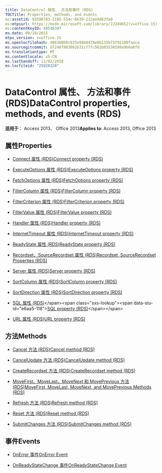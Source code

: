 ```yaml
---
title: DataControl 属性、 方法和事件 (RDS)
TOCTitle: Properties, methods, and events
ms:assetid: 93590783-2102-534c-6639-212ae9d63fe0
ms:mtpsurl: https://msdn.microsoft.com/library/JJ249652(v=office.15)
ms:contentKeyID: 48546397
ms.date: 09/18/2015
mtps_version: v=office.15
ms.openlocfilehash: 406380b0c935e94b8478e0b135bf5f92180faaca
ms.sourcegitcommit: d7248f803002b31cf7fc561b03530199a9b0a8fd
ms.translationtype: MT
ms.contentlocale: zh-CN
ms.lasthandoff: 11/02/2018
ms.locfileid: "25928320"
---
```

# <a name="datacontrol-properties-methods-and-events-rds"></a><span data-ttu-id="e6aa5-102">DataControl 属性、 方法和事件 (RDS)</span><span class="sxs-lookup"><span data-stu-id="e6aa5-102">DataControl properties, methods, and events (RDS)</span></span>

<span data-ttu-id="e6aa5-103">**适用于**： Access 2013、 Office 2013</span><span class="sxs-lookup"><span data-stu-id="e6aa5-103">**Applies to**: Access 2013, Office 2013</span></span>

## <a name="properties"></a><span data-ttu-id="e6aa5-104">属性</span><span class="sxs-lookup"><span data-stu-id="e6aa5-104">Properties</span></span>

- [<span data-ttu-id="e6aa5-105">Connect 属性 (RDS)</span><span class="sxs-lookup"><span data-stu-id="e6aa5-105">Connect property (RDS)</span></span>](connect-property-rds.md)

- [<span data-ttu-id="e6aa5-106">ExecuteOptions 属性 (RDS)</span><span class="sxs-lookup"><span data-stu-id="e6aa5-106">ExecuteOptions property (RDS)</span></span>](executeoptions-property-rds.md)

- [<span data-ttu-id="e6aa5-107">FetchOptions 属性 (RDS)</span><span class="sxs-lookup"><span data-stu-id="e6aa5-107">FetchOptions property (RDS)</span></span>](fetchoptions-property-rds.md)

- [<span data-ttu-id="e6aa5-108">FilterColumn 属性 (RDS)</span><span class="sxs-lookup"><span data-stu-id="e6aa5-108">FilterColumn property (RDS)</span></span>](filtercolumn-property-rds.md)

- [<span data-ttu-id="e6aa5-109">FilterCriterion 属性 (RDS)</span><span class="sxs-lookup"><span data-stu-id="e6aa5-109">FilterCriterion property (RDS)</span></span>](filtercriterion-property-rds.md)

- [<span data-ttu-id="e6aa5-110">FilterValue 属性 (RDS)</span><span class="sxs-lookup"><span data-stu-id="e6aa5-110">FilterValue property (RDS)</span></span>](filtervalue-property-rds.md)

- [<span data-ttu-id="e6aa5-111">Handler 属性 (RDS)</span><span class="sxs-lookup"><span data-stu-id="e6aa5-111">Handler property (RDS)</span></span>](handler-property-rds.md)

- [<span data-ttu-id="e6aa5-112">InternetTimeout 属性 (RDS)</span><span class="sxs-lookup"><span data-stu-id="e6aa5-112">InternetTimeout property (RDS)</span></span>](internettimeout-property-rds.md)

- [<span data-ttu-id="e6aa5-113">ReadyState 属性 (RDS)</span><span class="sxs-lookup"><span data-stu-id="e6aa5-113">ReadyState property (RDS)</span></span>](readystate-property-rds.md)

- [<span data-ttu-id="e6aa5-114">Recordset、SourceRecordset 属性 (RDS)</span><span class="sxs-lookup"><span data-stu-id="e6aa5-114">Recordset, SourceRecordset Properties (RDS)</span></span>](recordset-sourcerecordset-properties-rds.md)

- [<span data-ttu-id="e6aa5-115">Server 属性 (RDS)</span><span class="sxs-lookup"><span data-stu-id="e6aa5-115">Server property (RDS)</span></span>](server-property-rds.md)

- [<span data-ttu-id="e6aa5-116">SortColumn 属性 (RDS)</span><span class="sxs-lookup"><span data-stu-id="e6aa5-116">SortColumn property (RDS)</span></span>](sortcolumn-property-rds.md)

- [<span data-ttu-id="e6aa5-117">SortDirection 属性 (RDS)</span><span class="sxs-lookup"><span data-stu-id="e6aa5-117">SortDirection property (RDS)</span></span>](sortdirection-property-rds.md)

- <span data-ttu-id="e6aa5-118">[SQL 属性 (RDS)](https://msdn.microsoft.com/library/jj248989\(v=office.15\))</span><span class="sxs-lookup"><span data-stu-id="e6aa5-118">[SQL property (RDS)](https://msdn.microsoft.com/library/jj248989\(v=office.15\))</span></span>

- [<span data-ttu-id="e6aa5-119">URL 属性 (RDS)</span><span class="sxs-lookup"><span data-stu-id="e6aa5-119">URL property (RDS)</span></span>](url-property-rds.md)

## <a name="methods"></a><span data-ttu-id="e6aa5-120">方法</span><span class="sxs-lookup"><span data-stu-id="e6aa5-120">Methods</span></span>

- [<span data-ttu-id="e6aa5-121">Cancel 方法 (RDS)</span><span class="sxs-lookup"><span data-stu-id="e6aa5-121">Cancel method (RDS)</span></span>](cancel-method-rds.md)

- [<span data-ttu-id="e6aa5-122">CancelUpdate 方法 (RDS)</span><span class="sxs-lookup"><span data-stu-id="e6aa5-122">CancelUpdate method (RDS)</span></span>](cancelupdate-method-rds.md)

- [<span data-ttu-id="e6aa5-123">CreateRecordset 方法 (RDS)</span><span class="sxs-lookup"><span data-stu-id="e6aa5-123">CreateRecordset method (RDS)</span></span>](createrecordset-method-rds.md)

- [<span data-ttu-id="e6aa5-124">MoveFirst、MoveLast、MoveNext 和 MovePrevious 方法 (RDS)</span><span class="sxs-lookup"><span data-stu-id="e6aa5-124">MoveFirst, MoveLast, MoveNext, and MovePrevious Methods (RDS)</span></span>](movefirst-movelast-movenext-and-moveprevious-methods-rds.md)

- [<span data-ttu-id="e6aa5-125">Refresh 方法 (RDS)</span><span class="sxs-lookup"><span data-stu-id="e6aa5-125">Refresh method (RDS)</span></span>](refresh-method-rds.md)

- [<span data-ttu-id="e6aa5-126">Reset 方法 (RDS)</span><span class="sxs-lookup"><span data-stu-id="e6aa5-126">Reset method (RDS)</span></span>](reset-method-rds.md)

- [<span data-ttu-id="e6aa5-127">SubmitChanges 方法 (RDS)</span><span class="sxs-lookup"><span data-stu-id="e6aa5-127">SubmitChanges method (RDS)</span></span>](submitchanges-method-rds.md)

## <a name="events"></a><span data-ttu-id="e6aa5-128">事件</span><span class="sxs-lookup"><span data-stu-id="e6aa5-128">Events</span></span>

- [<span data-ttu-id="e6aa5-129">OnError 事件</span><span class="sxs-lookup"><span data-stu-id="e6aa5-129">OnError Event</span></span>](onerror-event-rds.md)

- [<span data-ttu-id="e6aa5-130">OnReadyStateChange 事件</span><span class="sxs-lookup"><span data-stu-id="e6aa5-130">OnReadyStateChange Event</span></span>](onreadystatechange-event-rds.md)

